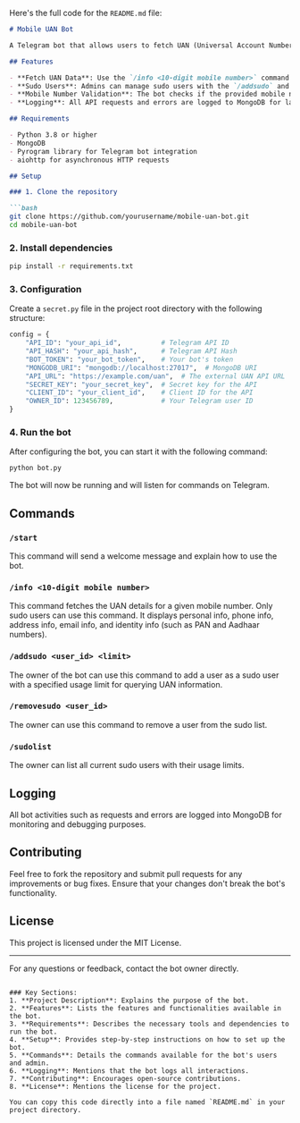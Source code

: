 Here's the full code for the `README.md` file:

```markdown
# Mobile UAN Bot

A Telegram bot that allows users to fetch UAN (Universal Account Number) details by providing a 10-digit mobile number. The bot is designed for administrative use, with limited access granted to specific sudo users. The bot uses MongoDB for data storage and integrates with an external API to fetch UAN-related information.

## Features

- **Fetch UAN Data**: Use the `/info <10-digit mobile number>` command to fetch UAN details associated with a mobile number.
- **Sudo Users**: Admins can manage sudo users with the `/addsudo` and `/removesudo` commands. Sudo users have a usage limit for querying UAN information.
- **Mobile Number Validation**: The bot checks if the provided mobile number is valid (10 digits).
- **Logging**: All API requests and errors are logged to MongoDB for later analysis.

## Requirements

- Python 3.8 or higher
- MongoDB
- Pyrogram library for Telegram bot integration
- aiohttp for asynchronous HTTP requests

## Setup

### 1. Clone the repository

```bash
git clone https://github.com/yourusername/mobile-uan-bot.git
cd mobile-uan-bot
```

### 2. Install dependencies

```bash
pip install -r requirements.txt
```

### 3. Configuration

Create a `secret.py` file in the project root directory with the following structure:

```python
config = {
    "API_ID": "your_api_id",          # Telegram API ID
    "API_HASH": "your_api_hash",      # Telegram API Hash
    "BOT_TOKEN": "your_bot_token",    # Your bot's token
    "MONGODB_URI": "mongodb://localhost:27017",  # MongoDB URI
    "API_URL": "https://example.com/uan",  # The external UAN API URL
    "SECRET_KEY": "your_secret_key",  # Secret key for the API
    "CLIENT_ID": "your_client_id",    # Client ID for the API
    "OWNER_ID": 123456789,            # Your Telegram user ID
}
```

### 4. Run the bot

After configuring the bot, you can start it with the following command:

```bash
python bot.py
```

The bot will now be running and will listen for commands on Telegram.

## Commands

### `/start`
This command will send a welcome message and explain how to use the bot.

### `/info <10-digit mobile number>`
This command fetches the UAN details for a given mobile number. Only sudo users can use this command. It displays personal info, phone info, address info, email info, and identity info (such as PAN and Aadhaar numbers).

### `/addsudo <user_id> <limit>`
The owner of the bot can use this command to add a user as a sudo user with a specified usage limit for querying UAN information.

### `/removesudo <user_id>`
The owner can use this command to remove a user from the sudo list.

### `/sudolist`
The owner can list all current sudo users with their usage limits.

## Logging

All bot activities such as requests and errors are logged into MongoDB for monitoring and debugging purposes.

## Contributing

Feel free to fork the repository and submit pull requests for any improvements or bug fixes. Ensure that your changes don't break the bot's functionality.

## License

This project is licensed under the MIT License.

---

For any questions or feedback, contact the bot owner directly.
```

### Key Sections:
1. **Project Description**: Explains the purpose of the bot.
2. **Features**: Lists the features and functionalities available in the bot.
3. **Requirements**: Describes the necessary tools and dependencies to run the bot.
4. **Setup**: Provides step-by-step instructions on how to set up the bot.
5. **Commands**: Details the commands available for the bot's users and admin.
6. **Logging**: Mentions that the bot logs all interactions.
7. **Contributing**: Encourages open-source contributions.
8. **License**: Mentions the license for the project.

You can copy this code directly into a file named `README.md` in your project directory.
